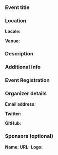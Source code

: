 ### Event title

### Location

**Locale:**

**Venue:**

### Description

### Additional Info

### Event Registration

### Organizer details

**Email address:**

**Twitter:**

**GitHub:**

### Sponsors (optional)

**Name:**
**URL:**
**Logo:**
